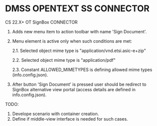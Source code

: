 # DMSS OPENTEXT SS CONNECTOR
 CS 22.X+ OT SignBox CONNECTOR

1. Adds new menu item to action toolbar with name 'Sign Document'.
2. Menu element is active only when such conditions are met:

   2.1. Selected object mime type is "application/vnd.etsi.asic-e+zip"
   
   2.2. Selected object mime type is "application/pdf"

   2.3. Constant ALLOWED_MIMETYPES is defining allowed mime types (info.config.json).

3. After button 'Sign Document' is pressed user should be redirect to SignBox alternative view portal (access details are defined in info.config.json).

TODO:

1. Develope scenario with container creation.
2. Define if middle-view interface is needed for such cases.
